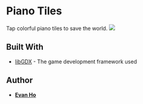# Piano Tiles

Tap colorful piano tiles to save the world.
![](https://i.gyazo.com/ecab2130ce8e374938f3383784e5e3bf.png)

## Built With

* [libGDX](https://libgdx.badlogicgames.com/) - The game development framework used

## Author

* [**Evan Ho**](https://github.com/evanho9)
